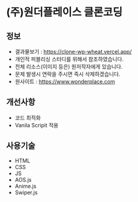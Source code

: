 # (주)원더플레이스 클론코딩

## 정보

- 결과물보기 : https://clone-wp-wheat.vercel.app/
- 개인적 퍼블리싱 스터디를 위해서 참조하였습니다.
- 전체 리소스(이미지 등은) 원저작자에게 있습니다.
- 문제 발생시 연락을 주시면 즉시 삭제하겠습니다.
- 원사이트 : https://www.wonderplace.com

## 개선사항

- 코드 최적화
- Vanila Scripit 적용

## 사용기술

- HTML
- CSS
- JS
- AOS.js
- Anime.js
- Swiper.js
